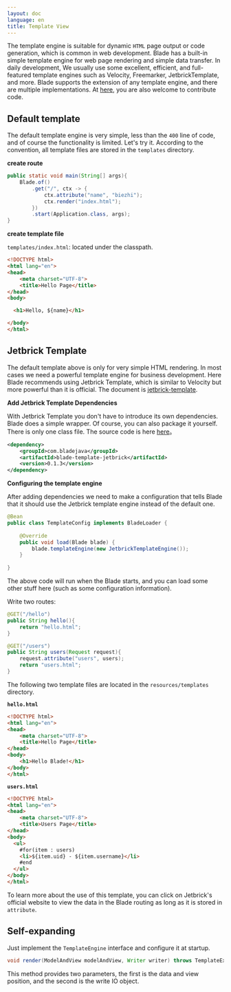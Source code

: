 ```yaml
---
layout: doc
language: en
title: Template View
---
```


The template engine is suitable for dynamic `HTML` page output or code generation, which is common in web development.
Blade has a built-in simple template engine for web page rendering and simple data transfer. In daily development,
We usually use some excellent, efficient, and full-featured template engines such as Velocity, Freemarker, JetbrickTemplate, and more.
Blade supports the extension of any template engine, and there are multiple implementations. At [here](https://github.com/lets-blade/blade-template-engines), you are also welcome to contribute code.

## Default template

The default template engine is very simple, less than the `400` line of code, and of course the functionality is limited. Let's try it. According to the convention, all template files are stored in the `templates` directory.

**create route**

```java
public static void main(String[] args){
    Blade.of()
        .get("/", ctx -> {
            ctx.attribute("name", "biezhi");
            ctx.render("index.html");
        })
        .start(Application.class, args);
}
```

**create template file**

`templates/index.html`: located under the classpath.

```html
<!DOCTYPE html>
<html lang="en">
<head>
    <meta charset="UTF-8">
    <title>Hello Page</title>
</head>
<body>

  <h1>Hello, ${name}</h1>

</body>
</html>
```

## Jetbrick Template

The default template above is only for very simple HTML rendering. In most cases we need a powerful template engine for business development. Here Blade recommends using Jetbrick Template, which is similar to Velocity but more powerful than it is official. The document is [jetbrick-template](http://subchen.github.io/jetbrick-template/2x/overview.html).

**Add Jetbrick Template Dependencies**

With Jetbrick Template you don't have to introduce its own dependencies. Blade does a simple wrapper. Of course, you can also package it yourself. There is only one class file. The source code is here [here](https://github.com/lets-blade/blade-template-engines/blob/master/blade-template-jetbrick/src/main/java/com/blade/mvc/view/template/JetbrickTemplateEngine.java)。

```xml
<dependency>
    <groupId>com.bladejava</groupId>
    <artifactId>blade-template-jetbrick</artifactId>
    <version>0.1.3</version>
</dependency>
```

**Configuring the template engine**

After adding dependencies we need to make a configuration that tells Blade that it should use the Jetbrick template engine instead of the default one.

```java
@Bean
public class TemplateConfig implements BladeLoader {
    
    @Override
    public void load(Blade blade) {
        blade.templateEngine(new JetbrickTemplateEngine());
    }
    
}
```

The above code will run when the Blade starts, and you can load some other stuff here (such as some configuration information).

Write two routes:

```java
@GET("/hello")
public String hello(){
    return "hello.html";
}

@GET("/users")
public String users(Request request){
    request.attribute("users", users);
    return "users.html";
}
```

The following two template files are located in the `resources/templates` directory.

**`hello.html`**

```html
<!DOCTYPE html>
<html lang="en">
<head>
    <meta charset="UTF-8">
    <title>Hello Page</title>
</head>
<body>
    <h1>Hello Blade!</h1>
</body>
</html>
```

**`users.html`**

```html
<!DOCTYPE html>
<html lang="en">
<head>
    <meta charset="UTF-8">
    <title>Users Page</title>
</head>
<body>
  <ul>
    #for(item : users)
    <li>${item.uid} - ${item.username}</li>
    #end
  </ul>
</body>
</html>
```

To learn more about the use of this template, you can click on Jetbrick's official website to view the data in the Blade routing as long as it is stored in `attribute`.

## Self-expanding

Just implement the `TemplateEngine` interface and configure it at startup.

```java
void render(ModelAndView modelAndView, Writer writer) throws TemplateException;
```

This method provides two parameters, the first is the data and view position, and the second is the write IO object.
